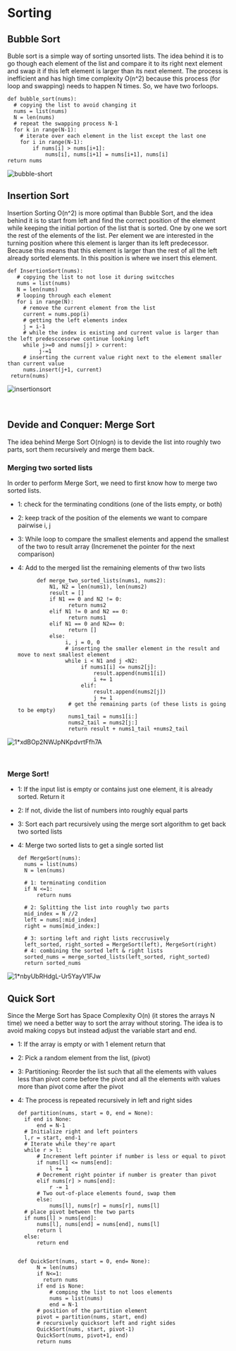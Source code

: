 # Sorting

## Bubble Sort
Buble sort is a simple way of sorting unsorted lists. The idea behind it is to go though each element of the list and compare it to its right next element and swap it if this left element is larger than its next element. The process is inefficient and has high time complexity O(n^2) because this process (for loop and swapping) needs to happen N times. So, we have two forloops.

    def bubble_sort(nums):
      # copying the list to avoid changing it
      nums = list(nums)
      N = len(nums)
      # repeat the swapping process N-1
      for k in range(N-1):
        # iterate over each element in the list except the last one
        for i in range(N-1):
            if nums[i] > nums[i+1]:
                nums[i], nums[i+1] = nums[i+1], nums[i]
    return nums

![bubble-short](https://user-images.githubusercontent.com/76843403/193773764-e1d21f32-6aac-4862-8763-7f511ae3c74a.png)

    
## Insertion Sort
Insertion Sorting O(n^2) is more optimal than Bubble Sort, and the idea behind it is to start from left and find the correct position of the element while keeping the initial portion of the list that is sorted. One by one we sort the rest of the elements of the list. Per element we are interested in the turning position where this element is larger than its left predecessor. Because this means that this element is larger than the rest of all the left already sorted elements. In this position is where we insert this element. 

    def InsertionSort(nums):
       # copying the list to not lose it during switcches
       nums = list(nums)
       N = len(nums)
       # looping through each element 
       for i in range(N):
         # remove the current element from the list
         current = nums.pop(i)
         # getting the left elements index
         j = i-1
         # while the index is existing and current value is larger than the left predesccesorwe continue looking left
         while j>=0 and nums[j] > current:
              j-=1
         # inserting the current value right next to the element smaller than current value
         nums.insert(j+1, current)
     return(nums)
     
 
![insertionsort](https://user-images.githubusercontent.com/76843403/193775053-b6a505e7-6600-492b-9e3f-13701be91d28.png)

<br>

## Devide and Conquer: Merge Sort
The idea behind Merge Sort O(nlogn) is to devide the list into roughly two parts, sort them recursively and merge them back.
### Merging two sorted lists
In order to perform Merge Sort, we need to first know how to merge two sorted lists. 
- 1: check for the terminating conditions (one of the lists empty, or both)
- 2: keep track of the position of the elements we want to compare pairwise i, j
- 3: While loop to compare the smallest elements and append the smallest of the two to result array (Incremenet the pointer for the next comparison)
- 4: Add to the merged list the remaining elements of thw two lists
 
            def merge_two_sorted_lists(nums1, nums2):
                N1, N2 = len(nums1), len(nums2)
                result = []
                if N1 == 0 and N2 != 0:
                      return nums2
                elif N1 != 0 and N2 == 0:
                      return nums1
                elif N1 == 0 and N2== 0:
                      return []
                else:
                     i, j = 0, 0
                     # inserting the smaller element in the result and move to next smallest element
                     while i < N1 and j <N2:
                          if nums1[i] <= nums2[j]:
                              result.append(nums1[i])
                              i += 1
                          elif:
                              result.append(nums2[j])
                              j += 1
                      # get the remaining parts (of these lists is going to be empty)
                      nums1_tail = nums1[i:]
                      nums2_tail = nums2[j:]
                      return result + nums1_tail +nums2_tail


![1*xdBOp2NWJpNKpdvrtFfh7A](https://user-images.githubusercontent.com/76843403/193793168-e5d47fe3-8ebf-4937-b72b-583ed2edfa79.png)


<br>

### Merge Sort!

- 1: If the input list is empty or contains just one element, it is already sorted. Return it
- 2: If not, divide the list of numbers into roughly equal parts
- 3: Sort each part recursively using the merge sort algorithm to get back two sorted lists
- 4: Merge two sorted lists to get a single sorted list


      def MergeSort(nums):
        nums = list(nums)
        N = len(nums)
        
        # 1: terminating condition
        if N <=1:
            return nums

        # 2: Splitting the list into roughly two parts
        mid_index = N //2
        left = nums[:mid_index]
        right = nums[mid_index:]

        # 3: sorting left and right lists reccrusively
        left_sorted, right_sorted = MergeSort(left), MergeSort(right)
        # 4: combining the sorted left & right lists
        sorted_nums = merge_sorted_lists(left_sorted, right_sorted)
        return sorted_nums

![1*nbyUbRHdgL-Ur5YayV1FJw](https://user-images.githubusercontent.com/76843403/193786939-3b99c92c-d2f3-46da-ac41-241a11efd782.png)



## Quick Sort
Since the Merge Sort has Space Complexity O(n) (it stores the arrays N time) we need a better way to sort the array without storing. The idea is to avoid making copys but instead adjust the variable start and end.
- 1: If the array is empty or with 1 element return that
- 2: Pick a random element from the list, (pivot)
- 3: Partitioning: Reorder the list such that all the elements with values less than pivot come before the pivot and all the elements with values more than pivot come after the pivot
- 4: The process is repeated recursively in left and right sides

     
     
      def partition(nums, start = 0, end = None):
        if end is None:
            end = N-1
        # Initialize right and left pointers
        l,r = start, end-1
        # Iterate while they're apart
        while r > l:
            # Increment left pointer if number is less or equal to pivot
            if nums[l] <= nums[end]:
                l += 1
            # Decrement right pointer if number is greater than pivot
            elif nums[r] > nums[end]:
                r -= 1
            # Two out-of-place elements found, swap them
            else:
                nums[l], nums[r] = nums[r], nums[l]
        # place pivot between the two parts
        if nums[l] > nums[end]:
            nums[l], nums[end] = nums[end], nums[l]
            return l
        else:
            return end
            
            
      def QuickSort(nums, start = 0, end= None):
            N = len(nums)
            if N<=1:
              return nums
            if end is None:
                # comping the list to not loos elements
                nums = list(nums)
                end = N-1
            # position of the partition element
            pivot = partition(nums, start, end)
            # recursively quicksort left and right sides
            QuickSort(nums, start, pivot-1)
            QuickSort(nums, pivot+1, end)
            return nums

